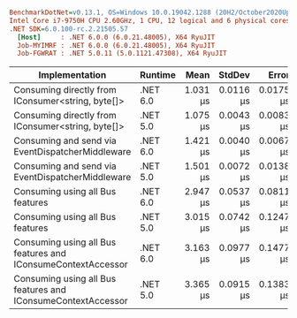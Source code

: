``` ini

BenchmarkDotNet=v0.13.1, OS=Windows 10.0.19042.1288 (20H2/October2020Update)
Intel Core i7-9750H CPU 2.60GHz, 1 CPU, 12 logical and 6 physical cores
.NET SDK=6.0.100-rc.2.21505.57
  [Host]     : .NET 6.0.0 (6.0.21.48005), X64 RyuJIT
  Job-MYIMRF : .NET 6.0.0 (6.0.21.48005), X64 RyuJIT
  Job-FGWRAT : .NET 5.0.11 (5.0.1121.47308), X64 RyuJIT


```
|                                               Implementation |  Runtime |     Mean |    StdDev |     Error |  Gen 0 |  Gen 1 | Allocated |
|------------------------------------------------------------- |--------- |---------:|----------:|----------:|-------:|-------:|----------:|
|            Consuming directly from IConsumer&lt;string, byte[]&gt; | .NET 6.0 | 1.031 μs | 0.0116 μs | 0.0175 μs | 0.1211 |      - |     768 B |
|            Consuming directly from IConsumer&lt;string, byte[]&gt; | .NET 5.0 | 1.075 μs | 0.0043 μs | 0.0083 μs | 0.1211 |      - |     768 B |
|             Consuming and send via EventDispatcherMiddleware | .NET 6.0 | 1.421 μs | 0.0040 μs | 0.0067 μs | 0.1875 |      - |   1,184 B |
|             Consuming and send via EventDispatcherMiddleware | .NET 5.0 | 1.501 μs | 0.0072 μs | 0.0138 μs | 0.1875 |      - |   1,184 B |
|                             Consuming using all Bus features | .NET 6.0 | 2.947 μs | 0.0537 μs | 0.0811 μs | 0.3047 | 0.0039 |   1,909 B |
|                             Consuming using all Bus features | .NET 5.0 | 3.015 μs | 0.0742 μs | 0.1247 μs | 0.3047 |      - |   1,922 B |
| Consuming using all Bus features and IConsumeContextAccessor | .NET 6.0 | 3.163 μs | 0.0977 μs | 0.1477 μs | 0.3281 | 0.0039 |   2,068 B |
| Consuming using all Bus features and IConsumeContextAccessor | .NET 5.0 | 3.365 μs | 0.0915 μs | 0.1383 μs | 0.3281 |      - |   2,092 B |
